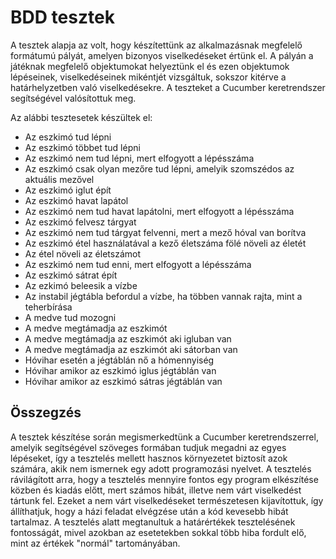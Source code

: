 
# BDD tesztek
A tesztek alapja az volt, hogy készítettünk az alkalmazásnak megfelelő formátumú pályát, amelyen bizonyos viselkedéseket értünk el. A pályán a játéknak megfelelő objektumokat helyeztünk el és ezen objektumok lépéseinek, viselkedéseinek mikéntjét vizsgáltuk, sokszor kitérve a határhelyzetben való viselkedésekre.
A teszteket a Cucumber keretrendszer segítségével valósítottuk meg.

Az alábbi tesztesetek készültek el:
* Az eszkimó tud lépni
* Az eszkimó többet tud lépni
* Az eszkimó nem tud lépni, mert elfogyott a lépésszáma
* Az eszkimó csak olyan mezőre tud lépni, amelyik szomszédos az aktuális mezővel
* Az eszkimó iglut épít
* Az eszkimó havat lapátol
* Az eszkimó nem tud havat lapátolni, mert elfogyott a lépésszáma
* Az eszkimó felvesz tárgyat
* Az eszkimó nem tud tárgyat felvenni, mert a mező hóval van borítva
* Az eszkimó étel használatával a kező életszáma fölé növeli az életét
* Az étel növeli az életszámot
* Az eszkimó nem tud enni, mert elfogyott a lépésszáma
* Az eszkimó sátrat épít
* Az ezkimó beleesik a vízbe
* Az instabil jégtábla befordul a vízbe, ha többen vannak rajta, mint a teherbírása
* A medve tud mozogni
* A medve megtámadja az eszkimót
* A medve megtámadja az eszkimót aki igluban van
* A medve megtámadja az eszkimót aki sátorban van
* Hóvihar esetén a jégtáblán nő a hómennyiség
* Hóvihar amikor az eszkimó iglus jégtáblán van
* Hóvihar amikor az eszkimó sátras jégtáblán van

## Összegzés
A tesztek készítése során megismerkedtünk a Cucumber 
keretrendszerrel, amelyik segítségével szöveges formában tudjuk 
megadni az egyes lépéseket, így a tesztelés mellett hasznos 
környezetet biztosít azok számára, akik nem ismernek egy adott 
programozási nyelvet. A tesztelés rávilágított arra, hogy a 
tesztelés mennyire fontos egy program elkészítése közben és 
kiadás előtt, mert számos hibát, illetve nem várt viselkedést 
tártunk fel. Ezeket a nem várt viselkedéseket természetesen 
kijavítottuk, így állíthatjuk, hogy a házi feladat elvégzése után 
a kód kevesebb hibát tartalmaz. A tesztelés alatt megtanultuk a 
határértékek tesztelésének fontosságát, mivel azokban az 
esetetekben sokkal több hiba fordult elő, mint az értékek 
"normál" tartományában.
